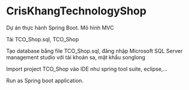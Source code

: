 # CrisKhangTechnologyShop
Dự án thực hành Spring Boot. Mô hình MVC

Tải TCO_Shop.sql, TCO_Shop

Tạo database bằng file TCO_Shop.sql, đăng nhập Microsoft SQL Server management studio với tài khoản sa, mật khẩu songlong

Import project TCO_Shop vào IDE như spring tool suite, eclipse,...

Run as Spring boot application.
